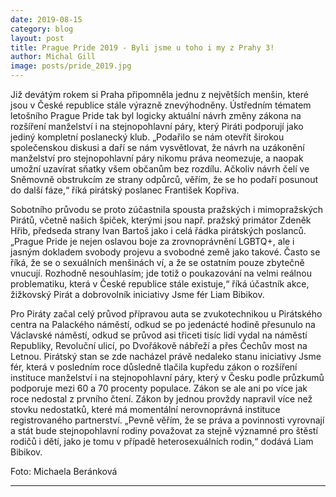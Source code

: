 ```yaml
---
date: 2019-08-15
category: blog
layout: post
title: Prague Pride 2019 - Byli jsme u toho i my z Prahy 3!
author: Michal Gill
image: posts/pride_2019.jpg
---
```


Již devátým rokem si Praha připomněla jednu z největších menšin, které jsou v České republice stále výrazně znevýhodněny. Ústředním tématem letošního Prague Pride tak byl logicky aktuální návrh změny zákona na rozšíření manželství i na stejnopohlavní páry, který Piráti podporují jako jediný kompletní poslanecký klub. „Podařilo se nám otevřít širokou společenskou diskusi a daří se nám vysvětlovat, že návrh na uzákonění manželství pro stejnopohlavní páry nikomu práva neomezuje, a naopak umožní uzavírat sňatky všem občanům bez rozdílu. Ačkoliv návrh čelí ve Sněmovně obstrukcím ze strany odpůrců, věřím, že se ho podaří posunout do další fáze,“ říká pirátský poslanec František Kopřiva.

Sobotního průvodu se proto zúčastnila spousta pražských i mimopražských Pirátů, včetně našich špiček, kterými jsou např. pražský primátor Zdeněk Hřib, předseda strany Ivan Bartoš jako i celá řádka pirátských poslanců. „Prague Pride je nejen oslavou boje za zrovnoprávnění LGBTQ+, ale i jasným dokladem svobody projevu a svobodné země jako takové. Často se říká, že se o sexuálních menšinách ví, a že se ostatním pouze zbytečně vnucují. Rozhodně nesouhlasím; jde totiž o poukazování na velmi reálnou problematiku, která v České republice stále existuje,“ říká účastník akce, žižkovský Pirát a dobrovolník iniciativy Jsme fér Liam Bibikov.

Pro Piráty začal celý průvod přípravou auta se zvukotechnikou u Pirátského centra na Palackého náměstí, odkud se po jedenácté hodině přesunulo na Václavské náměstí, odkud se průvod asi třiceti tisíc lidí vydal na náměstí Republiky, Revoluční ulicí, po Dvořákově nábřeží a přes Čechův most na Letnou. Pirátský stan se zde nacházel právě nedaleko stanu iniciativy Jsme fér, která v posledním roce důsledně tlačila kupředu zákon o rozšíření instituce manželství i na stejnopohlavní páry, který v Česku podle průzkumů podporuje mezi 60 a 70 procenty populace. Zákon se ale ani po více jak roce nedostal z prvního čtení. Zákon by jednou provždy napravil více než stovku nedostatků, které má momentální nerovnoprávná instituce registrovaného partnerství. „Pevně věřím, že se práva a povinnosti vyrovnají a stát bude stejnopohlavní rodiny považovat za stejně významné pro štěstí rodičů i dětí, jako je tomu v případě heterosexuálních rodin,“ dodává Liam Bibikov.
 
Foto: Michaela Beránková

- - -
